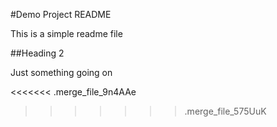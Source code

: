 #Demo Project README

This is a simple readme file

##Heading 2

Just something going on

<<<<<<< .merge_file_9n4AAe

>>>>>>> .merge_file_575UuK
